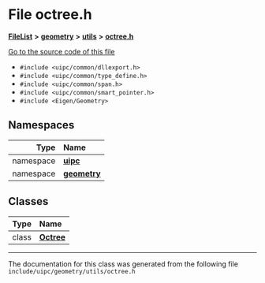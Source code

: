 

# File octree.h



[**FileList**](files.md) **>** [**geometry**](dir_04894967a28d068f10a69f6e8a07a2cb.md) **>** [**utils**](dir_739799d2da88efedfd4a7c44220c72e4.md) **>** [**octree.h**](octree_8h.md)

[Go to the source code of this file](octree_8h_source.md)



* `#include <uipc/common/dllexport.h>`
* `#include <uipc/common/type_define.h>`
* `#include <uipc/common/span.h>`
* `#include <uipc/common/smart_pointer.h>`
* `#include <Eigen/Geometry>`













## Namespaces

| Type | Name |
| ---: | :--- |
| namespace | [**uipc**](namespaceuipc.md) <br> |
| namespace | [**geometry**](namespaceuipc_1_1geometry.md) <br> |


## Classes

| Type | Name |
| ---: | :--- |
| class | [**Octree**](classuipc_1_1geometry_1_1_octree.md) <br> |



















































------------------------------
The documentation for this class was generated from the following file `include/uipc/geometry/utils/octree.h`

